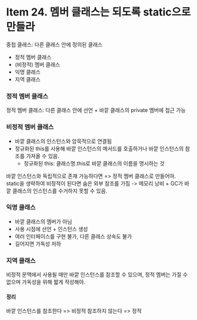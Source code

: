 # Item 24. 멤버 클래스는 되도록 static으로 만들라

중첩 클래스: 다른 클래스 안에 정의된 클래스
- 정적 멤버 클래스
- (비정적) 멤버 클래스
- 익명 클래스
- 지역 클래스

### 정적 멤버 클래스
정적 멤버 클래스: 다른 클래스 안에 선언 + 바깥 클래스의 private 멤버에 접근 가능

### 비정적 멤버 클래스
- 바깥 클래스의 인스턴스와 암묵적으로 연결됨  
- 정규화된 this를 사용해 바깥 인스턴스의 메서드를 호출하거나 바깥 인스턴스의 참조를 가져올 수 있음.
  - 정규화된 this: 클래스명.this로 바깥 클래스의 이름을 명시하는 것

바깥 인스턴스와 독립적으로 존재 가능하다면 => 정적 멤버 클래스로 만들어야.  
static을 생략하여 비정적이 된다면 숨은 외부 참조를 가짐 -> 메모리 낭비 + GC가 바깥 클래스의 인스턴스를 수거하지 못할 수 있음.

### 익명 클래스
- 바깥 클래스의 멤버가 아님
- 사용 시점에 선언 + 인스턴스 생성
- 여러 인터페이스를 구현 불가, 다른 클래스 상속도 불가
- 길어지면 가독성 저하

### 지역 클래스
비정적 문맥에서 사용될 때만 바깥 인스턴스를 참조할 수 있으며, 정적 멤버는 가질 수 없으며 가독성을 위해 짧게 작성해야.

#### 정리
바깥 인스턴스를 참조한다 => 비정적
참조하지 않는다 => 정적